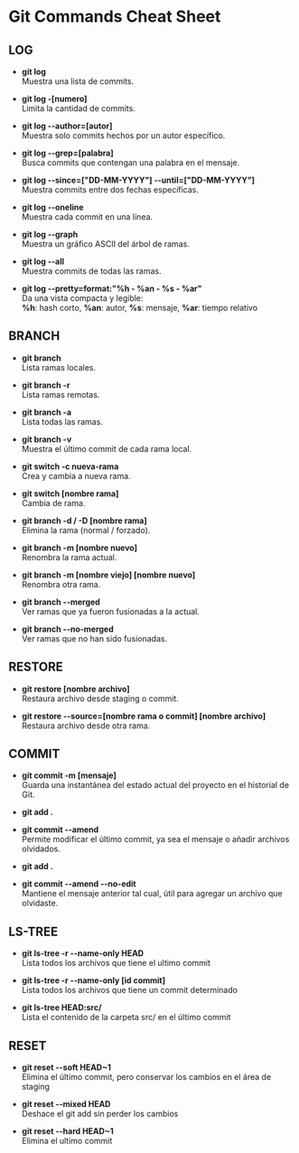 # Git Commands Cheat Sheet

## LOG

- **git log**  
  Muestra una lista de commits.

- **git log -[numero]**  
  Limita la cantidad de commits.

- **git log --author=[autor]**  
  Muestra solo commits hechos por un autor específico.

- **git log --grep=[palabra]**  
  Busca commits que contengan una palabra en el mensaje.

- **git log --since=["DD-MM-YYYY"] --until=["DD-MM-YYYY"]**  
  Muestra commits entre dos fechas específicas.

- **git log --oneline**  
  Muestra cada commit en una línea.

- **git log --graph**  
  Muestra un gráfico ASCII del árbol de ramas.

- **git log --all**  
  Muestra commits de todas las ramas.

- **git log --pretty=format:"%h - %an - %s - %ar"**  
  Da una vista compacta y legible:  
  **%h**: hash corto, **%an**: autor, **%s**: mensaje, **%ar**: tiempo relativo

## BRANCH

- **git branch**  
  Lista ramas locales.

- **git branch -r**  
  Lista ramas remotas.

- **git branch -a**  
  Lista todas las ramas.

- **git branch -v**  
  Muestra el último commit de cada rama local.

- **git switch -c nueva-rama**  
  Crea y cambia a nueva rama.

- **git switch [nombre rama]**  
  Cambia de rama.

- **git branch -d / -D [nombre rama]**  
  Elimina la rama (normal / forzado).

- **git branch -m [nombre nuevo]**  
  Renombra la rama actual.

- **git branch -m [nombre viejo] [nombre nuevo]**  
  Renombra otra rama.

- **git branch --merged**  
  Ver ramas que ya fueron fusionadas a la actual.

- **git branch --no-merged**  
  Ver ramas que no han sido fusionadas.

## RESTORE

- **git restore [nombre archivo]**  
  Restaura archivo desde staging o commit.

- **git restore --source=[nombre rama o commit] [nombre archivo]**  
  Restaura archivo desde otra rama.

## COMMIT

- **git commit -m [mensaje]**  
  Guarda una instantánea del estado actual del proyecto en el historial de Git.

- **git add .**  
- **git commit --amend**  
  Permite modificar el último commit, ya sea el mensaje o añadir archivos olvidados.
  
- **git add .**  
- **git commit --amend --no-edit**  
  Mantiene el mensaje anterior tal cual, útil para agregar un archivo que olvidaste.

## LS-TREE

- **git ls-tree -r --name-only HEAD**  
  Lista todos los archivos que tiene el ultimo commit

- **git ls-tree -r --name-only [id commit]**  
  Lista todos los archivos que tiene un commit determinado

- **git ls-tree HEAD:src/**  
  Lista el contenido de la carpeta src/ en el último commit

## RESET

- **git reset --soft HEAD~1**  
  Elimina el último commit, pero conservar los cambios en el área de staging

- **git reset --mixed HEAD**  
  Deshace el git add sin perder los cambios

- **git reset --hard HEAD~1**  
  Elimina el ultimo commit
